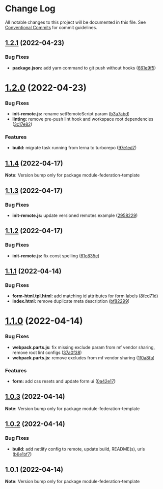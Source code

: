 # Change Log

All notable changes to this project will be documented in this file.
See [Conventional Commits](https://conventionalcommits.org) for commit guidelines.

## [1.2.1](https://github.com/waldronmatt/module-federation-template/compare/v1.2.0...v1.2.1) (2022-04-23)


### Bug Fixes

* **package.json:** add yarn command to git push without hooks ([661e9f5](https://github.com/waldronmatt/module-federation-template/commit/661e9f514596704c5b1d4be58a6c2ca318c7cbda))





# [1.2.0](https://github.com/waldronmatt/module-federation-template/compare/v1.1.4...v1.2.0) (2022-04-23)


### Bug Fixes

* **init-remote.js:** rename setRemoteScript param ([b3a7abd](https://github.com/waldronmatt/module-federation-template/commit/b3a7abd8d07d574405cd2678ef5272c31832ff94))
* **linting:** remove pre-push lint hook and workspace root dependencies ([3c17e82](https://github.com/waldronmatt/module-federation-template/commit/3c17e82b193a385c5a09f83232018dfecfc681e2))


### Features

* **build:** migrate task running from lerna to turborepo ([97e1ed7](https://github.com/waldronmatt/module-federation-template/commit/97e1ed79251a6eaa152f9e3c9fe0901e6813149d))





## [1.1.4](https://github.com/waldronmatt/module-federation-template/compare/v1.1.3...v1.1.4) (2022-04-17)

**Note:** Version bump only for package module-federation-template





## [1.1.3](https://github.com/waldronmatt/module-federation-template/compare/v1.1.2...v1.1.3) (2022-04-17)


### Bug Fixes

* **init-remote.js:** update versioned remotes example ([2958229](https://github.com/waldronmatt/module-federation-template/commit/2958229832d0a5bdbc7efd10baf5c338c811c157))





## [1.1.2](https://github.com/waldronmatt/module-federation-template/compare/v1.1.1...v1.1.2) (2022-04-17)


### Bug Fixes

* **init-remote.js:** fix const spelling ([61c835e](https://github.com/waldronmatt/module-federation-template/commit/61c835ee2f8ef79ae2ad06a73b0540dcea799bb6))





## [1.1.1](https://github.com/waldronmatt/module-federation-template/compare/v1.1.0...v1.1.1) (2022-04-14)


### Bug Fixes

* **form-html.tpl.html:** add matching id attributes for form labels ([8fcd71d](https://github.com/waldronmatt/module-federation-template/commit/8fcd71dd5b8a55d0e29ba542997d95be2e352010))
* **index.html:** remove duplicate meta description ([bf82299](https://github.com/waldronmatt/module-federation-template/commit/bf82299897f2d68ab832e5665c6797e12f2a628c))





# [1.1.0](https://github.com/waldronmatt/module-federation-template/compare/v1.0.3...v1.1.0) (2022-04-14)


### Bug Fixes

* **webpack.parts.js:** fix missing exclude param from mf vendor sharing, remove root lint configs ([37a0f38](https://github.com/waldronmatt/module-federation-template/commit/37a0f38798f568d3c831d3db4ff3e77ea231ff51))
* **webpack.parts.js:** remove excludes from mf vendor sharing ([1f0a8fa](https://github.com/waldronmatt/module-federation-template/commit/1f0a8fa021f64f1f9fe9a2fe0279ce93f0fd766b))


### Features

* **form:** add css resets and update form ui ([0a42e17](https://github.com/waldronmatt/module-federation-template/commit/0a42e17d6698685fb2c54657a14c022a5f58a1ed))





## [1.0.3](https://github.com/waldronmatt/module-federation-template/compare/v1.0.2...v1.0.3) (2022-04-14)

**Note:** Version bump only for package module-federation-template





## [1.0.2](https://github.com/waldronmatt/module-federation-template/compare/v1.0.1...v1.0.2) (2022-04-14)


### Bug Fixes

* **build:** add netlify config to remote, update build, README(s), urls ([b6e1bf7](https://github.com/waldronmatt/module-federation-template/commit/b6e1bf73fe9fe4dcf512ec405c0e8debb46c13e8))





## 1.0.1 (2022-04-14)

**Note:** Version bump only for package module-federation-template
